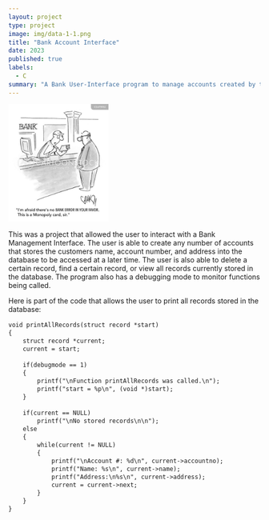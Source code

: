 ```yaml
---
layout: project
type: project
image: img/data-1-1.png
title: "Bank Account Interface"
date: 2023
published: true
labels:
  - C
summary: "A Bank User-Interface program to manage accounts created by the user that was made during my ICS-212 class."
---
```


<div class="text-center p-4">
  <img width="200px" src="../img/bank.jpg" class="img-thumbnail" >
</div>

This was a project that allowed the user to interact with a Bank Management Interface. The user is able to create any number of accounts that stores the customers name, account number, and address into the database to be accessed at a later time. The user is also able to delete a certain record, find a certain record, or view all records currently stored in the database. The program also has a debugging mode to monitor functions being called.

Here is part of the code that allows the user to print all records stored in the database:

```
void printAllRecords(struct record *start)
{
    struct record *current;
    current = start;

    if(debugmode == 1)
    {
        printf("\nFunction printAllRecords was called.\n");
        printf("start = %p\n", (void *)start);
    }
 
    if(current == NULL)
        printf("\nNo stored records\n\n");
    else
    {
        while(current != NULL)
        {
            printf("\nAccount #: %d\n", current->accountno);
            printf("Name: %s\n", current->name);
            printf("Address:\n%s\n", current->address);
            current = current->next;
        }
    }
}
```
